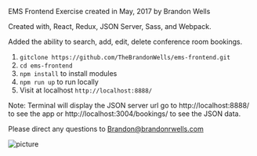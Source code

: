 EMS Frontend Exercise created in May, 2017 by Brandon Wells

Created with, React, Redux, JSON Server, Sass, and Webpack.

Added the ability to search, add, edit, delete conference room bookings.

1) `gitclone https://github.com/TheBrandonWells/ems-frontend.git`
2) `cd ems-frontend`
3) `npm install` to install modules
4) `npm run up` to run locally
5) Visit at localhost `http://localhost:8888/`

Note: Terminal will display the JSON server url go to http://localhost:8888/ to see the app or http://localhost:3004/bookings/ to see the JSON data.

Please direct any questions to Brandon@brandonrwells.com


![picture](http://i63.tinypic.com/2hd4nrl.jpg)
